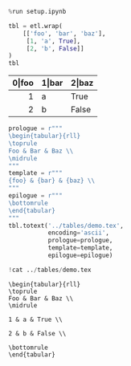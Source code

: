 

```python
%run setup.ipynb
```


<style type="text/css">
.container {
    width: 100%;
}
div#notebook {
    padding-top: 1em;
}
#header-container {
    display: none;
}
#header-bar {
    display: none;
}
#maintoolbar {
    display: none;
}
#menubar-container {
    position: fixed;
    margin-top: 0;
}
#site {
    height: auto !important;
}
</style>



```python
tbl = etl.wrap(
    [['foo', 'bar', 'baz'],
     [1, 'a', True],
     [2, 'b', False]]
)
tbl
```




<table class='petl'>
<thead>
<tr>
<th>0|foo</th>
<th>1|bar</th>
<th>2|baz</th>
</tr>
</thead>
<tbody>
<tr>
<td style='text-align: right'>1</td>
<td>a</td>
<td>True</td>
</tr>
<tr>
<td style='text-align: right'>2</td>
<td>b</td>
<td>False</td>
</tr>
</tbody>
</table>





```python
prologue = r"""
\begin{tabular}{rll}
\toprule
Foo & Bar & Baz \\
\midrule
"""
template = r"""
{foo} & {bar} & {baz} \\
"""
epilogue = r"""
\bottomrule
\end{tabular}
"""
tbl.totext('../tables/demo.tex', 
           encoding='ascii',
           prologue=prologue, 
           template=template,
           epilogue=epilogue)
```


```python
!cat ../tables/demo.tex
```

    
    \begin{tabular}{rll}
    \toprule
    Foo & Bar & Baz \\
    \midrule
    
    1 & a & True \\
    
    2 & b & False \\
    
    \bottomrule
    \end{tabular}



```python

```
